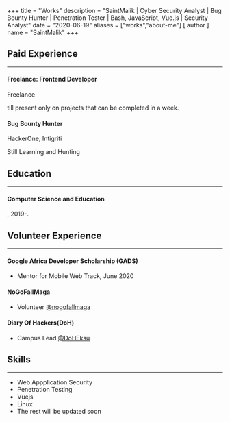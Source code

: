 +++
title = "Works"
description = "SaintMalik | Cyber Security Analyst | Bug Bounty Hunter | Penetration Tester | Bash, JavaScript, Vue.js | Security Analyst"
date = "2020-06-19"
aliases = ["works","about-me"]
[ author ] 
name = "SaintMalik"
+++

## Paid Experience
* * *
#### Freelance: Frontend Developer
 Freelance

 till present only on projects that can be completed in a week.

#### Bug Bounty Hunter
HackerOne, Intigriti

Still Learning and Hunting

## Education
* * *
#### Computer Science and Education
, 2019-.

## Volunteer Experience
* * *
#### Google Africa Developer Scholarship (GADS)
-   Mentor for Mobile Web Track, June 2020
#### NoGoFallMaga
-   Volunteer [@nogofallmaga](http://twitter.com/nogofallmaga)
#### Diary Of Hackers(DoH)
-   Campus Lead [@DoHEksu](https://twitter.com/DiaryOfHackers)

## Skills 
* * *
- Web Appplication Security
- Penetration Testing
- Vuejs
- Linux
- The rest will be updated soon
